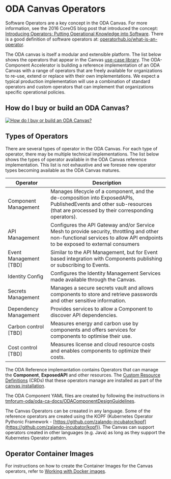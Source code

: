 ODA Canvas Operators
====================

Software Operators are a key concept in the ODA Canvas. For more information, see the 2016 CoreOS blog post that introduced the concept: [Introducing Operators: Putting Operational Knowledge into Software](https://web.archive.org/web/20170129131616/https://coreos.com/blog/introducing-operators.html). There is a good definition of software operators at: [operatorhub.io/what-is-an-operator](https://operatorhub.io/what-is-an-operator).

The ODA canvas is itself a modular and extensible platform. The list below shows the operators that appear in the Canvas [use-case library](../../usecase-library/). The ODA-Component Accelerator is building a reference implementation of an ODA Canvas with a range of operators that are freely available for organizations to re-use, extend or replace with their own implementations. We expect a typical production implementation will use a combination of standard operators and custom operators that can implement that organizations specific operational policies. 

## How do I buy or build an ODA Canvas?

[![How do I buy or build an ODA Canvas?](https://img.youtube.com/vi/dYyyCDPlVHY/0.jpg)](https://youtu.be/dYyyCDPlVHY?si=n8-NRN-rDFA_Sin4)

## Types of Operators

There are several types of operator in the ODA Canvas. For each type of operator, there may be multiple technical implementations. The list below shows the types of operator available in the ODA Canvas reference implementation. This list is not exhaustive and we foresee new operator types becoming available as the ODA Canvas matures.



| Operator            | Description                     |
| ------------------- | ------------------------------- |
| Component Management | Manages lifecycle of a component, and the de-composition into ExposedAPIs, PublishedEvents and other sub-resources (that are processed by their corresponding operators). |
| API Management | Configures the API Gateway and/or Service Mesh to provide security, throttling and other non-functional services to allow API endpoints to be exposed to external consumers |
| Event Management [TBD] | Similar to the API Management, but for Event based integration with Components publishing or subscribing to Events. |
| Identity Config | Configures the Identity Management Services made available through the Canvas. |
| Secrets Management | Manages a secure secrets vault and allows components to store and retrieve passwords and other sensitive information. |
| Dependency Management | Provides services to allow a Component to discover API dependencies. |
| Carbon control [TBD] | Measures energy and carbon use by components and offers services for components to optimise their use. |
| Cost control [TBD] | Measures license and cloud resource costs and enables components to optimize their costs. |



The ODA Reference implemantation contains Operators that can manage the **Component**, **ExposedAPI** and other resources. The [Custom Resource Definitions](https://kubernetes.io/docs/concepts/extend-kubernetes/api-extension/custom-resources/) (CRDs) that these operators manage are installed as part of the [canvas installation](../../installation/README.md). 

The ODA Component YAML files are created by following the instructions in [tmforum-oda/oda-ca-docs/ODAComponentDesignGuidelines](https://github.com/tmforum-oda/oda-ca-docs/tree/master/ODAComponentDesignGuidelines.md).

The Canvas Operators can be creaated in any language. Some of the reference operators are created using the KOPF (Kubernetes Operator Pythonic Framework - [https://github.com/zalando-incubator/kopf](https://github.com/zalando-incubator/kopf)). The Canvas can support operators created in other languages (e.g. Java) as long as they support the Kubernetes Operator pattern.

## Operator Container Images

For instructions on how to create the Container Images for the Canvas operators, refer to [Working with Docker images](../../docs/developer/work-with-dockerimages.md).



